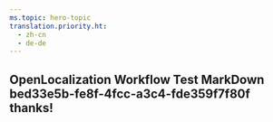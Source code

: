 ```yaml
---
ms.topic: hero-topic
translation.priority.ht: 
  - zh-cn
  - de-de
---
```

## OpenLocalization Workflow Test MarkDown bed33e5b-fe8f-4fcc-a3c4-fde359f7f80f thanks!
